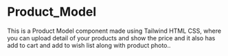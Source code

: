 # Product_Model
This is a Product Model component made using Tailwind HTML CSS, where you can upload detail of your products and show the price and it also has add to cart and add to wish list along with product photo..
